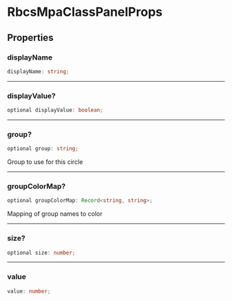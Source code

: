 # RbcsMpaClassPanelProps

## Properties

### displayName

```ts
displayName: string;
```

---

### displayValue?

```ts
optional displayValue: boolean;
```

---

### group?

```ts
optional group: string;
```

Group to use for this circle

---

### groupColorMap?

```ts
optional groupColorMap: Record<string, string>;
```

Mapping of group names to color

---

### size?

```ts
optional size: number;
```

---

### value

```ts
value: number;
```
